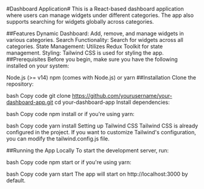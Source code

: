 #Dashboard Application#
This is a React-based dashboard application where users can manage widgets under different categories. The app also supports searching for widgets globally across categories.

##Features
Dynamic Dashboard: Add, remove, and manage widgets in various categories.
Search Functionality: Search for widgets across all categories.
State Management: Utilizes Redux Toolkit for state management.
Styling: Tailwind CSS is used for styling the app.
##Prerequisites
Before you begin, make sure you have the following installed on your system:

Node.js (>= v14)
npm (comes with Node.js) or yarn
##Installation
Clone the repository:

bash
Copy code
git clone https://github.com/yourusername/your-dashboard-app.git
cd your-dashboard-app
Install dependencies:

bash
Copy code
npm install
or if you're using yarn:

bash
Copy code
yarn install
Setting up Tailwind CSS
Tailwind CSS is already configured in the project. If you want to customize Tailwind's configuration, you can modify the tailwind.config.js file.

##Running the App Locally
To start the development server, run:

bash
Copy code
npm start
or if you're using yarn:

bash
Copy code
yarn start
The app will start on http://localhost:3000 by default.
